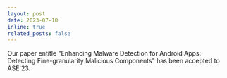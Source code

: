 ```yaml
---
layout: post
date: 2023-07-18
inline: true
related_posts: false
---
```


Our paper entitle "Enhancing Malware Detection for Android Apps: Detecting Fine-granularity Malicious Components" has been accepted to ASE'23.

